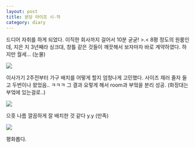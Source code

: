 ```yaml
---
layout: post
title: 분당 라이프 시-작
category: diary
---
```


드디어 자취를 하게 되었다. 이직한 회사까지 걸어서 10분 굳굳! >.< 8평 정도의 원룸인데, 지은 지 3년째라 싱크대, 창틀 같은 것들이 깨끗해서 보자마자 바로 계약하였다. 하지만 월세... (눈물)

![](__imgUrl__/1.png)

이사가기 2주전부터 가구 배치를 어떻게 할지 엄청나게 고민했다. 사이즈 재러 줄자 들고 두번이나 왔었음.. ㅋㅋㅋ 그 결과 요렇게 해서 room과 부엌을 분리 성공. (화장대는 부엌에 있는걸로..)

![](__imgUrl__/2.png)

으흣 나름 깔끔하게 잘 배치한 것 같다 y.y (만족)

![](__imgUrl__/3.jpg)

평화롭다.